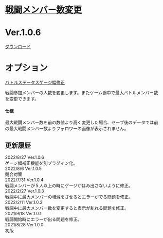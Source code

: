 # [戦闘メンバー数変更](https://raw.githubusercontent.com/nuun888/MZ/master/NUUN_MaxBattleMembers.js)
# Ver.1.0.6
[ダウンロード](https://raw.githubusercontent.com/nuun888/MZ/master/NUUN_MaxBattleMembers.js)  
# オプション
[バトルステータスゲージ幅修正](https://github.com/nuun888/MZ/blob/master/README/BattleGaugeWidthFix.md)  

戦闘参加メンバーの人数を変更します。またゲーム途中で最大バトルメンバー数を変更できます。

#### 仕様
最大戦闘メンバー数を前の数値より高く変更した場合、セーブ後のデータでは前の最大戦闘メンバー数よりフォロワーの画像が表示されません。  

## 更新履歴
2022/8/27 Ver.1.0.6  
ゲージ幅補正機能を別プラグイン化。  
2022/8/6 Ver.1.0.5  
競合対策  
2022/7/31 Ver.1.0.4  
戦闘メンバーが５人以上の時にゲージがはみ出さないように修正。  
2022/2/27 Ver.1.0.3  
戦闘中に最大メンバーの増減をさせるとエラーがでる問題を修正。  
2022/2/11 Ver.1.0.2  
戦闘中に最大メンバー数を変更すると表示が乱れる問題を修正。  
2021/9/18 Ver.1.0.1  
戦闘開始時にエラーが出る問題を修正。  
2021/8/28 Ver.1.0.0  
初版  
